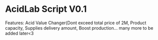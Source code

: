 # AcidLab Script V0.1
Features: Acid Value Changer(Dont exceed total price of 2M, Product capacity, Supplies delivery amount, Boost production... many more to be added later<3
